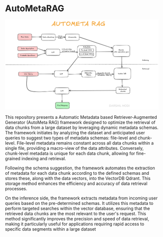# AutoMetaRAG

![Diagram](https://github.com/darshil3011/AutoMetaRAG/blob/main/autometaRAG.png)

This repository presents a Automatic Metadata based Retriever-Augmented Generator (AutoMeta RAG) framework designed to optimize the retrieval of data chunks from a large dataset by leveraging dynamic metadata schemas. The framework initiates by analyzing the dataset and anticipated user queries to suggest two types of metadata schemas: file-level and chunk-level. File-level metadata remains constant across all data chunks within a single file, providing a macro-view of the data attributes. Conversely, chunk-level metadata is unique for each data chunk, allowing for fine-grained indexing and retrieval.

Following the schema suggestion, the framework automates the extraction of metadata for each data chunk according to the defined schemas and stores these, along with the data vectors, into the VectorDB Qdrant. This storage method enhances the efficiency and accuracy of data retrieval processes.

On the inference side, the framework extracts metadata from incoming user queries based on the pre-determined schemas. It utilizes this metadata to perform targeted searches within the vector database, ensuring that the retrieved data chunks are the most relevant to the user's request. This method significantly improves the precision and speed of data retrieval, making it particularly useful for applications requiring rapid access to specific data segments within a large dataset
